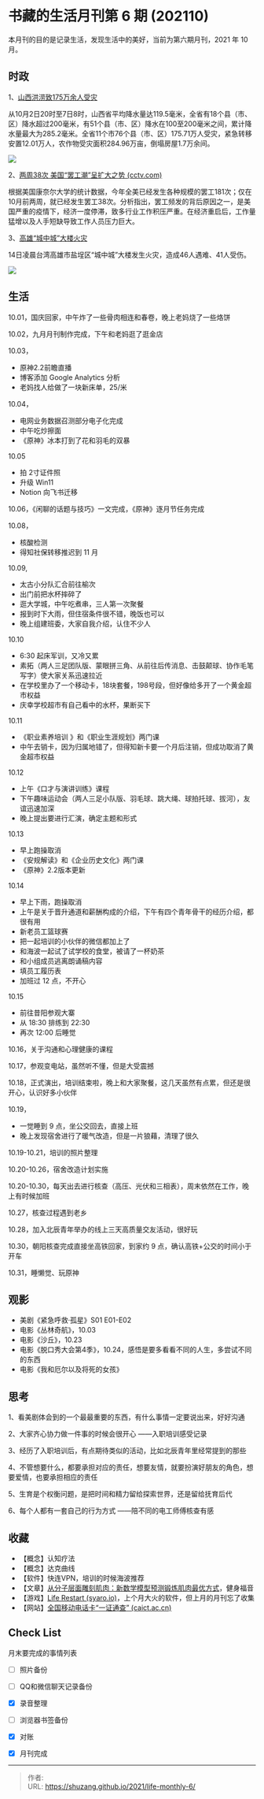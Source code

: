 # 书藏的生活月刊第 6 期 (202110)


本月刊的目的是记录生活，发现生活中的美好，当前为第六期月刊，2021 年 10 月。

<!--more-->

## 时政

1、[山西洪涝致175万余人受灾](http://paper.xinmin.cn/html/xmwb/2021-10-11/7/118992.html)

从10月2日20时至7日8时，山西省平均降水量达119.5毫米，全省有18个县（市、区）降水超过200毫米，有51个县（市、区）降水在100至200毫米之间，累计降水量最大为285.2毫米。全省11个市76个县（市、区）175.71万人受灾，紧急转移安置12.01万人，农作物受灾面积284.96万亩，倒塌房屋1.7万余间。

![](http://sx.news.cn/2021-10/15/1127959060_16342585366751n.png)

2、[两周38次 美国“罢工潮”呈扩大之势 (cctv.com)](https://content-static.cctvnews.cctv.com/snow-book/index.html?item_id=11112226612094647273&t=1634465342873&toc_style_id=feeds_default)

根据美国康奈尔大学的统计数据，今年全美已经发生各种规模的罢工181次；仅在10月前两周，就已经发生罢工38次。分析指出，罢工频发的背后原因之一，是美国严重的疫情下，经济一度停滞，致多行业工作积压严重。在经济重启后，工作量猛增以及人手短缺导致工作人员压力巨大。

3、[高雄“城中城”大楼火灾](https://content-static.cctvnews.cctv.com/snow-book/index.html?item_id=9235714571921373372&t=1634455742813&toc_style_id=feeds_default)

14日凌晨台湾高雄市盐埕区“城中城”大楼发生火灾，造成46人遇难、41人受伤。

![](https://cms-emer-res.cctvnews.cctv.com/image/3003/process/63aacc6342e24abcab4c211f908ea1b4.jpg)

## 生活

10.01，国庆回家，中午炸了一些骨肉相连和春卷，晚上老妈烧了一些烙饼

10.02，九月月刊制作完成，下午和老妈逛了逛金店

10.03，

- 原神2.2前瞻直播
- 博客添加 Google Analytics 分析
- 老妈找人给做了一块新床单，25/米

10.04，

- 电网业务数据召测部分电子化完成
- 中午吃炒擦面
- 《原神》冰本打到了花和羽毛的双暴

10.05

- 拍 2寸证件照
- 升级 Win11
- Notion 向飞书迁移

10.06，《闲聊的话题与技巧》一文完成，《原神》逐月节任务完成

10.08，

- 核酸检测
- 得知社保转移推迟到 11 月

10.09,

- 太古小分队汇合前往榆次
- 出门前把水杯摔碎了
- 逛大学城，中午吃煮串，三人第一次聚餐
- 报到时下大雨，但住宿条件很不错，晚饭也可以
- 晚上组建班委，大家自我介绍，认住不少人

10.10

- 6:30 起床军训，又冷又累
- 素拓（两人三足团队版、蒙眼拼三角、从前往后传消息、击鼓颠球、协作毛笔写字）使大家关系迅速拉近
- 在学校里办了一个移动卡，18块套餐，198号段，但好像给多开了一个黄金超市权益
- 庆幸学校超市有自己看中的水杯，果断买下

10.11

- 《职业素养培训 》和《职业生涯规划》两门课
- 中午去销卡，因为归属地错了，但得知新卡要一个月后注销，但成功取消了黄金超市权益

10.12

- 上午《口才与演讲训练》课程
- 下午趣味运动会（两人三足小队版、羽毛球、跳大绳、球拍托球、拔河），友谊迅速加深
- 晚上提出要进行汇演，确定主题和形式

10.13

- 早上跑操取消
- 《安规解读》和《企业历史文化》两门课
- 《原神》2.2版本更新

10.14

- 早上下雨，跑操取消
- 上午是关于晋升通道和薪酬构成的介绍，下午有四个青年骨干的经历介绍，都很有用
- 新老员工篮球赛
-  把一起培训的小伙伴的微信都加上了
- 和海波一起试了试学校的食堂，被请了一杯奶茶
- 和小组成员逃离朗诵稿内容
- 填员工履历表
- 加班过 12 点，不开心

10.15

- 前往昔阳参观大寨
- 从 18:30 排练到 22:30
- 再次 12:00 后睡觉

10.16，关于沟通和心理健康的课程

10.17，参观变电站，虽然听不懂，但是大受震撼

10.18，正式演出，培训结束啦，晚上和大家聚餐，这几天虽然有点累，但还是很开心，认识好多小伙伴

10.19，

- 一觉睡到 9 点，坐公交回去，直接上班
- 晚上发现宿舍进行了暖气改造，但是一片狼藉，清理了很久

10.19-10.21，培训的照片整理

10.20-10.26，宿舍改造计划实施

10.20-10.30，每天出去进行核查（高压、光伏和三相表），周末依然在工作，晚上有时候加班

10.27，核查过程遇到老乡

10.28，加入北辰青年举办的线上三天高质量交友活动，很好玩

10.30，朝阳核查完成直接坐高铁回家，到家约 9 点，确认高铁+公交的时间小于开车

10.31，睡懒觉、玩原神

## 观影

- 美剧《紧急呼救·孤星》S01 E01-E02
- 电影《丛林奇航》，10.03
- 电影《沙丘》，10.23
- 电影《脱口秀大会第4季》，10.24，感悟是要多看看不同的人生，多尝试不同的东西
- 电影《我和厄尔以及将死的女孩》

## 思考

1、看美剧体会到的一个最最重要的东西，有什么事情一定要说出来，好好沟通

2、大家齐心协力做一件事的时候会很开心  ——入职培训感受记录

3、经历了入职培训后，有点期待类似的活动，比如北辰青年里经常提到的那些

4、不管想要什么，都要承担对应的责任，想要友情，就要扮演好朋友的角色，想要爱情，也要承担相应的责任

5、生育是个权衡问题，是把时间和精力留给探索世界，还是留给抚育后代

6、每个人都有一套自己的行为方式  ——陪不同的电工师傅核查有感

## 收藏

- 【概念】认知疗法
- 【概念】达克曲线
- 【软件】快连VPN，培训的时候海波推荐
- 【文章】[从分子层面雕刻肌肉：新数学模型预测锻炼肌肉最优方式](https://m.ithome.com/html/573805.htm)，健身福音
- 【游戏】[Life Restart (syaro.io)](http://liferestart.syaro.io/view/?continueFlag=156b6d291d2c1c32cb4df525c7818320)，上个月大火的软件，但上月的月刊忘了收集
- 【网站】[全国移动电话卡“一证通查” (caict.ac.cn)](https://getsimnum.caict.ac.cn/m/#/)

## Check List

月末要完成的事情列表

- [ ] 照片备份
- [ ] QQ和微信聊天记录备份
- [x] 录音整理
- [ ] 浏览器书签备份
- [x] 对账
- [x] 月刊完成









---

> 作者:   
> URL: https://shuzang.github.io/2021/life-monthly-6/  


